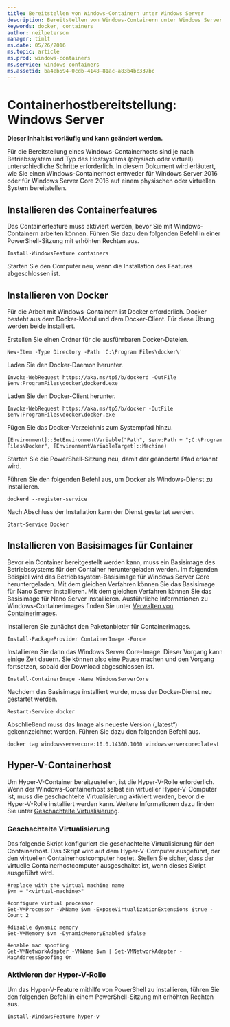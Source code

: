 ```yaml
---
title: Bereitstellen von Windows-Containern unter Windows Server
description: Bereitstellen von Windows-Containern unter Windows Server
keywords: docker, containers
author: neilpeterson
manager: timlt
ms.date: 05/26/2016
ms.topic: article
ms.prod: windows-containers
ms.service: windows-containers
ms.assetid: ba4eb594-0cdb-4148-81ac-a83b4bc337bc
---
```


# Containerhostbereitstellung: Windows Server

**Dieser Inhalt ist vorläufig und kann geändert werden.** 

Für die Bereitstellung eines Windows-Containerhosts sind je nach Betriebssystem und Typ des Hostsystems (physisch oder virtuell) unterschiedliche Schritte erforderlich. In diesem Dokument wird erläutert, wie Sie einen Windows-Containerhost entweder für Windows Server 2016 oder für Windows Server Core 2016 auf einem physischen oder virtuellen System bereitstellen.

## Installieren des Containerfeatures

Das Containerfeature muss aktiviert werden, bevor Sie mit Windows-Containern arbeiten können. Führen Sie dazu den folgenden Befehl in einer PowerShell-Sitzung mit erhöhten Rechten aus. 

```none
Install-WindowsFeature containers
```

Starten Sie den Computer neu, wenn die Installation des Features abgeschlossen ist.

## Installieren von Docker

Für die Arbeit mit Windows-Containern ist Docker erforderlich. Docker besteht aus dem Docker-Modul und dem Docker-Client. Für diese Übung werden beide installiert.

Erstellen Sie einen Ordner für die ausführbaren Docker-Dateien.

```none
New-Item -Type Directory -Path 'C:\Program Files\docker\'
```

Laden Sie den Docker-Daemon herunter.

```none
Invoke-WebRequest https://aka.ms/tp5/b/dockerd -OutFile $env:ProgramFiles\docker\dockerd.exe
```

Laden Sie den Docker-Client herunter.

```none
Invoke-WebRequest https://aka.ms/tp5/b/docker -OutFile $env:ProgramFiles\docker\docker.exe
```

Fügen Sie das Docker-Verzeichnis zum Systempfad hinzu.

```none
[Environment]::SetEnvironmentVariable("Path", $env:Path + ";C:\Program Files\Docker", [EnvironmentVariableTarget]::Machine)
```

Starten Sie die PowerShell-Sitzung neu, damit der geänderte Pfad erkannt wird.

Führen Sie den folgenden Befehl aus, um Docker als Windows-Dienst zu installieren.

```none
dockerd --register-service
```

Nach Abschluss der Installation kann der Dienst gestartet werden.

```none
Start-Service Docker
```

## Installieren von Basisimages für Container

Bevor ein Container bereitgestellt werden kann, muss ein Basisimage des Betriebssystems für den Container heruntergeladen werden. Im folgenden Beispiel wird das Betriebssystem-Basisimage für Windows Server Core heruntergeladen. Mit dem gleichen Verfahren können Sie das Basisimage für Nano Server installieren. Mit dem gleichen Verfahren können Sie das Basisimage für Nano Server installieren. Ausführliche Informationen zu Windows-Containerimages finden Sie unter [Verwalten von Containerimages](../management/manage_images.md).
    
Installieren Sie zunächst den Paketanbieter für Containerimages.

```none
Install-PackageProvider ContainerImage -Force
```

Installieren Sie dann das Windows Server Core-Image. Dieser Vorgang kann einige Zeit dauern. Sie können also eine Pause machen und den Vorgang fortsetzen, sobald der Download abgeschlossen ist.

```none 
Install-ContainerImage -Name WindowsServerCore    
```

Nachdem das Basisimage installiert wurde, muss der Docker-Dienst neu gestartet werden.

```none
Restart-Service docker
```

Abschließend muss das Image als neueste Version („latest“) gekennzeichnet werden. Führen Sie dazu den folgenden Befehl aus.

```none
docker tag windowsservercore:10.0.14300.1000 windowsservercore:latest
```

## Hyper-V-Containerhost

Um Hyper-V-Container bereitzustellen, ist die Hyper-V-Rolle erforderlich. Wenn der Windows-Containerhost selbst ein virtueller Hyper-V-Computer ist, muss die geschachtelte Virtualisierung aktiviert werden, bevor die Hyper-V-Rolle installiert werden kann. Weitere Informationen dazu finden Sie unter [Geschachtelte Virtualisierung]( https://msdn.microsoft.com/en-us/virtualization/hyperv_on_windows/user_guide/nesting).

### Geschachtelte Virtualisierung

Das folgende Skript konfiguriert die geschachtelte Virtualisierung für den Containerhost. Das Skript wird auf dem Hyper-V-Computer ausgeführt, der den virtuellen Containerhostcomputer hostet. Stellen Sie sicher, dass der virtuelle Containerhostcomputer ausgeschaltet ist, wenn dieses Skript ausgeführt wird.

```none
#replace with the virtual machine name
$vm = "<virtual-machine>"

#configure virtual processor
Set-VMProcessor -VMName $vm -ExposeVirtualizationExtensions $true -Count 2

#disable dynamic memory
Set-VMMemory $vm -DynamicMemoryEnabled $false

#enable mac spoofing
Get-VMNetworkAdapter -VMName $vm | Set-VMNetworkAdapter -MacAddressSpoofing On
```

### Aktivieren der Hyper-V-Rolle

Um das Hyper-V-Feature mithilfe von PowerShell zu installieren, führen Sie den folgenden Befehl in einem PowerShell-Sitzung mit erhöhten Rechten aus.

```none
Install-WindowsFeature hyper-v
```



<!--HONumber=May16_HO4-->


